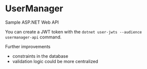 # UserManager
Sample ASP.NET Web API

You can create a JWT token with the `dotnet user-jwts --audience usermanager-api` command.

Further improvements
- constraints in the database
- validation logic could be more centralized
